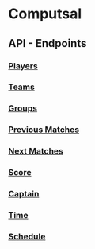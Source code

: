 # Computsal

## API - Endpoints

### [Players](components/player/README.md)

### [Teams](components/team/README.md)

### [Groups](components/group/README.md)     

### [Previous Matches](components/previousmatch/README.md)

### [Next Matches](components/nextmatch/README.md)

### [Score](components/score/README.md)

### [Captain](components/captain/README.md)

### [Time](components/time/README.md)

### [Schedule](components/schedule/README.md)
